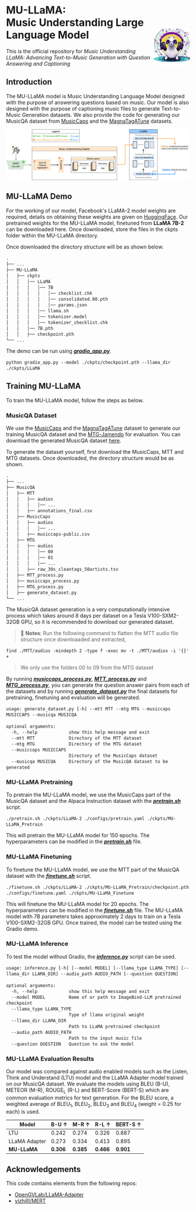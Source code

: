 <div>
  <h1>
    MU-LLaMA: <br>Music Understanding Large Language Model
    <img src="./assets/logo.png" height=100px align="right"/>
  </h1>
</div>

This is the official repository for *Music Understanding LLaMA: Advancing Text-to-Music Generation with Question Answering and Captioning*

## Introduction
The MU-LLaMA model is Music Understanding Language Model designed with the purpose of answering questions based on music. Our model is also designed with the purpose of captioning music files to generate Text-to-Music Generation datasets. We also provide the code for generating our MusicQA dataset from [MusicCaps](https://www.kaggle.com/datasets/googleai/musiccaps) and the [MagnaTagATune](https://mirg.city.ac.uk/codeapps/the-magnatagatune-dataset) datasets.

<p align="center">
  <img src="./assets/MU-LLaMA.png">
</p>

## MU-LLaMA Demo

For the working of our model, Facebook's LLaMA-2 model weights are required, details on obtaining these weights are given on [HuggingFace](https://huggingface.co/docs/transformers/main/model_doc/llama). Our pretrained weights for the MU-LLaMA model, finetuned from **LLaMA 7B-2** can be downloaded here. Once downloaded, store the files in the ckpts folder within the MU-LLaMA directory. 

Once downloaded the directory structure will be as shown below.
```
.
├── ...
├── MU-LLaMA                
│   ├── ckpts
│   │   │── LLaMA
│   │   │   │── 7B
│   │   │   │   │── checklist.chk
│   │   │   │   │── consolidated.00.pth
│   │   │   │   │── params.json
│   │   │   │── llama.sh
│   │   │   │── tokenizer.model
│   │   │   │── tokenizer_checklist.chk
│   │   │── 7B.pth
│   │   ├── checkpoint.pth
└── ...
```

The demo can be run using [***gradio_app.py***](./MU-LLaMA/gradio_app.py).
```
python gradio_app.py --model ./ckpts/checkpoint.pth --llama_dir ./ckpts/LLaMA
```

## Training MU-LLaMA

To train the MU-LLaMA model, follow the steps as below.

### MusicQA Dataset

We use the [MusicCaps](https://www.kaggle.com/datasets/googleai/musiccaps) and the [MagnaTagATune](https://mirg.city.ac.uk/codeapps/the-magnatagatune-dataset) dataset to generate our training MusicQA dataset and the [MTG-Jamendo](https://github.com/MTG/mtg-jamendo-dataset) for evaluation. You can download the generated MusicQA dataset [here](https://huggingface.co/datasets/mu-llama/MusicQA). 

To generate the dataset yourself, first download the MusicCaps, MTT and MTG datasets. Once downloaded, the directory structure would be as shown.

```
.
├── ...
├── MusicQA                
│   ├── MTT
│   │   ├── audios
│   │   │   │── ...
│   │   ├── annotations_final.csv
│   ├── MusicCaps
│   │   ├── audios
│   │   │   │── ...
│   │   ├── musiccaps-public.csv
│   ├── MTG
│   │   ├── audios
│   │   │   │── 00
│   │   │   │── 01
│   │   │   │── ...
│   │   ├── raw_30s_cleantags_50artists.tsv
│   ├── MTT_process.py
│   ├── musiccaps_process.py
│   ├── MTG_process.py
│   ├── generate_dataset.py
└── ...
```

The MusicQA dataset generation is a very computationally intensive process which takes around 8 days per dataset on a Tesla V100-SXM2-32GB GPU, so it is recommended to download our generated dataset.

> &#128221; **Notes**:
> Run the following command to flatten the MTT audio file structure once downloaaded and extracted,
```
find ./MTT/audios -mindepth 2 -type f -exec mv -t ./MTT/audios -i '{}' +
```
> We only use the folders 00 to 09 from the MTG dataset


By running [***musiccaps_process.py***](./MusicQA/musiccaps_process.py), [***MTT_process.py***](./MusicQA/MTT_process.py) and [***MTG_process.py***](./MusicQA/MTG_process.py), you can generate the question answer pairs from each of the datasets and by running [***generate_dataset.py***](./MusicQA/generate_dataset.py) the final datasets for pretraining, finetuning and evaluation will be generated.

```
usage: generate_dataset.py [-h] --mtt MTT --mtg MTG --musiccaps MUSICCAPS --musicqa MUSICQA

optional arguments:
  -h, --help            show this help message and exit
  --mtt MTT             Directory of the MTT dataset
  --mtg MTG             Directory of the MTG dataset
  --musiccaps MUSICCAPS
                        Directory of the MusicCaps dataset
  --musicqa MUSICQA     Directory of the MusicQA dataset to be generated
```

### MU-LLaMA Pretraining

To pretrain the MU-LLaMA model, we use the MusicCaps part of the MusicQA dataset and the Alpaca Instruction dataset with the [***pretrain.sh***](./MU-LLaMA/pretrain.sh) script.
```
./pretrain.sh ./ckpts/LLaMA-2 ./configs/pretrain.yaml ./ckpts/MU-LLaMA_Pretrain
```

This will pretrain the MU-LLaMA model for 150 epochs. The hyperparameters can be modified in the [***pretrain.sh***](./MU-LLaMA/pretrain.sh) file. 

### MU-LLaMA Finetuning

To finetune the MU-LLaMA model, we use the MTT part of the MusicQA dataset with the [***finetune.sh***](./MU-LLaMA/finetune.sh) script.
```
./finetune.sh ./ckpts/LLaMA-2 ./ckpts/MU-LLaMA_Pretrain/checkpoint.pth ./configs/finetune.yaml ./ckpts/MU-LLaMA_Finetune
```

This will finetune the MU-LLaMA model for 20 epochs. The hyperparameters can be modified in the [***finetune.sh***](./MU-LLaMA/finetune.sh) file. The MU-LLaMA model with 7B parameters takes approximately 2 days to train on a Tesla V100-SXM2-32GB GPU. Once trained, the model can be tested using the Gradio demo.

### MU-LLaMA Inference

To test the model without Gradio, the [***inference.py***](./MU-LLaMA/inference.py) script can be used.
```
usage: inference.py [-h] [--model MODEL] [--llama_type LLAMA_TYPE] [--llama_dir LLAMA_DIR] --audio_path AUDIO_PATH [--question QUESTION]

optional arguments:
  -h, --help            show this help message and exit
  --model MODEL         Name of or path to ImageBind-LLM pretrained checkpoint
  --llama_type LLAMA_TYPE
                        Type of llama original weight
  --llama_dir LLAMA_DIR
                        Path to LLaMA pretrained checkpoint
  --audio_path AUDIO_PATH
                        Path to the input music file
  --question QUESTION   Question to ask the model
```

### MU-LLaMA Evaluation Results

Our model was compared against audio enabled models such as the Listen, Think and Understand (LTU) model and the LLaMA Adapter model trained on our MusicQA dataset. We evaluate the models using BLEU (B-U), METEOR (M-R), ROUGE<sub>L</sub> (R-L) and BERT-Score (BERT-S) which are common evaluation metrics for text generation. For the BLEU score, a weighted average of BLEU<sub>1</sub>, BLEU<sub>2</sub>, BLEU<sub>3</sub> and BLEU<sub>4</sub> (weight = 0.25 for each) is used.


| **Model**         | **B-U &#8593;**        | **M-R &#8593;**        | **R-L &#8593;**        | **BERT-S &#8593;**        |
|-------------------|------------------------|------------------------|------------------------|---------------------------|
| LTU               | 0.242                  | 0.274                  | 0.326                  | 0.887                     |
| LLaMA Adapter     | 0.273                  | 0.334                  | 0.413                  | 0.895                     |
| **MU-LLaMA**      | **0.306**              | **0.385**              | **0.466**              | **0.901**                 |


## Acknowledgements

This code contains elements from the following repos:
- [OpenGVLab/LLaMA-Adapter](https://github.com/OpenGVLab/LLaMA-Adapter)
- [yizhilll/MERT](https://github.com/yizhilll/MERT)
